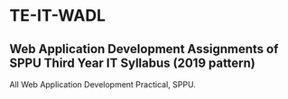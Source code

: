 # TE-IT-WADL
## Web Application Development Assignments of SPPU Third Year IT Syllabus (2019 pattern)
All Web Application Development Practical, SPPU.
